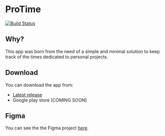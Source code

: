 # ProTime

[![Build Status](https://travis-ci.com/GiorgioBertolotti/ProTime.svg?branch=master)](https://travis-ci.com/GiorgioBertolotti/ProTime)

## Why?

This app was born from the need of a simple and minimal solution to keep track of the times dedicated to personal projects.

## Download

You can download the app from:
 - [Latest release](https://github.com/GiorgioBertolotti/ProTime/releases/latest)
 - Google play store [COMING SOON]

## Figma

You can see the the Figma project [here](https://www.figma.com/file/VgnQ3jgQrJnlNsElcz3RRW/ProTime).